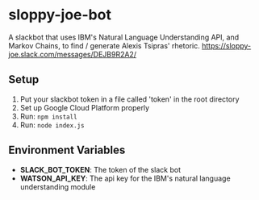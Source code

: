 # sloppy-joe-bot

A slackbot that uses IBM's Natural Language Understanding API, and Markov
Chains, to find / generate Alexis Tsipras' rhetoric. 
https://sloppy-joe.slack.com/messages/DEJB9R2A2/

## Setup

1. Put your slackbot token in a file called 'token' in the root directory
2. Set up Google Cloud Platform properly
3. Run: ``npm install``
4. Run: ``node index.js``

## Environment Variables

- **SLACK_BOT_TOKEN**: The token of the slack bot 
- **WATSON_API_KEY**: The api key for the IBM's natural language understanding module
